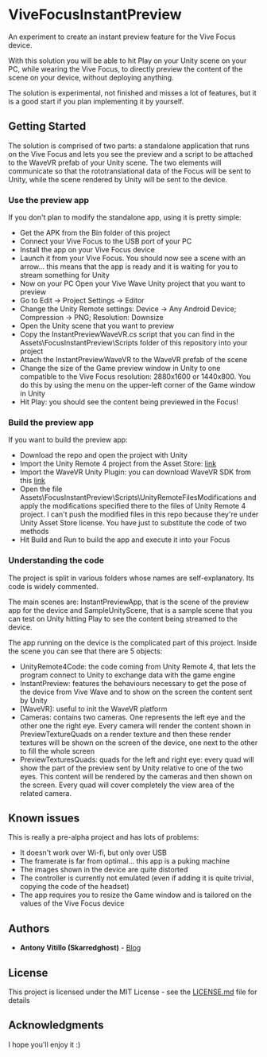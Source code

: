 # ViveFocusInstantPreview
An experiment to create an instant preview feature for the Vive Focus device.

With this solution you will be able to hit Play on your Unity scene on your PC, while wearing the Vive Focus, to directly preview the content of the scene on your device, without deploying anything.

The solution is experimental, not finished and misses a lot of features, but it is a good start if you plan implementing it by yourself.

## Getting Started

The solution is comprised of two parts: a standalone application that runs on the Vive Focus and lets you see the preview and a script to be attached to the WaveVR prefab of your Unity scene. 
The two elements will communicate so that the rototranslational data of the Focus will be sent to Unity, while the scene rendered by Unity will be sent to the device.

### Use the preview app
If you don't plan to modify the standalone app, using it is pretty simple:
* Get the APK from the Bin folder of this project
* Connect your Vive Focus to the USB port of your PC
* Install the app on your Vive Focus device
* Launch it from your Vive Focus. You should now see a scene with an arrow... this means that the app is ready and it is waiting for you to stream something for Unity
* Now on your PC Open your Vive Wave Unity project that you want to preview
* Go to Edit -> Project Settings -> Editor
* Change the Unity Remote settings: Device -> Any Android Device; Compression -> PNG; Resolution: Downsize
* Open the Unity scene that you want to preview
* Copy the InstantPreviewWaveVR.cs script that you can find in the Assets\FocusInstantPreview\Scripts folder of this repository into your project
* Attach the InstantPreviewWaveVR to the WaveVR prefab of the scene
* Change the size of the Game preview window in Unity to one compatible to the Vive Focus resolution: 2880x1600 or 1440x800. You do this by using the menu on the upper-left corner of the Game window in Unity
* Hit Play: you should see the content being previewed in the Focus!

### Build the preview app
If you want to build the preview app:
* Download the repo and open the project with Unity
* Import the Unity Remote 4 project from the Asset Store: [link](https://assetstore.unity.com/packages/templates/unity-remote-4-18106)
* Import the WaveVR Unity Plugin: you can download WaveVR SDK from this [link](https://hub.vive.com/en-US/profile/material-download)
* Open the file Assets\FocusInstantPreview\Scripts\UnityRemoteFilesModifications and apply the modifications specified there to the files of Unity Remote 4 project. I can't push the modified files
  in this repo because they're under Unity Asset Store license. You have just to substitute the code of two methods
* Hit Build and Run to build the app and execute it into your Focus

### Understanding the code
The project is split in various folders whose names are self-explanatory. Its code is widely commented.

The main scenes are: InstantPreviewApp, that is the scene of the preview app for the device and SampleUnityScene, that is a sample scene that you can test on Unity hitting Play to see the content
being streamed to the device.

The app running on the device is the complicated part of this project. Inside the scene you can see that there are 5 objects:
* UnityRemote4Code: the code coming from Unity Remote 4, that lets the program connect to Unity to exchange data with the game engine
* InstantPreview: features the behaviours necessary to get the pose of the device from Vive Wave and to show on the screen the content sent by Unity
* [WaveVR]: useful to init the WaveVR platform
* Cameras: contains two cameras. One represents the left eye and the other one the right eye. Every camera will render the content shown in PreviewTextureQuads on a render texture and then these render textures
  will be shown on the screen of the device, one next to the other to fill the whole screen
* PreviewTexturesQuads: quads for the left and right eye: every quad will show the part of the preview sent by Unity relative to one of the two eyes. This content will be rendered by the cameras and then shown
  on the screen. Every quad will cover completely the view area of the related camera.

## Known issues
This is really a pre-alpha project and has lots of problems:
* It doesn't work over Wi-fi, but only over USB
* The framerate is far from optimal... this app is a puking machine
* The images shown in the device are quite distorted
* The controller is currently not emulated (even if adding it is quite trivial, copying the code of the headset)
* The app requires you to resize the Game window and is tailored on the values of the Vive Focus device

## Authors

* **Antony Vitillo (Skarredghost)** - [Blog](http://skarredghost.com)

## License

This project is licensed under the MIT License - see the [LICENSE.md](LICENSE.md) file for details

## Acknowledgments

I hope you'll enjoy it :)